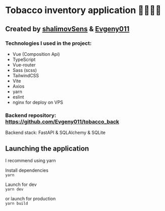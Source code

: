 # Tobacco inventory application 🚬🚬🚬🚬

## Created by [shalimovSens](https://github.com/shalimovSens) & [Evgeny011](https://github.com/Evgeny011)

### Technologies I used in the project:

- Vue (Composition Api)
- TypeScript
- Vue-router
- Sass (scss)
- TailwindCSS
- Vite
- Axios
- yarn
- eslint
- nginx for deploy on VPS



### Backend repository: https://github.com/Evgeny011/tobacco_back
Backend stack: FastAPI & SQLAlchemy & SQLite


## Launching the application
I recommend using yarn

Install dependencies   
`yarn`   

Launch for dev   
`yarn dev`   

or launch for production   
`yarn build`   

